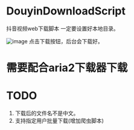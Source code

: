 # DouyinDownloadScript
抖音视频web下载脚本
一定要设置好本地目录。

![image](https://user-images.githubusercontent.com/56923863/166131994-e7bae2a3-d946-41c1-b5f6-aeba488819dc.png)
点击下载按钮，后台会下载好。
# 需要配合aria2下载器下载

# TODO
1. 下载后的文件名不是中文。
2. 支持指定用户批量下载(增加爬虫脚本)
